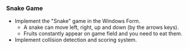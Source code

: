 ### Snake Game
*	Implement the "Snake" game in the Windows Form.
	*	A snake can move left, right, up and down (by the arrows keys).	
	*	Fruits constantly appear on game field and you need to eat them.	
*	Implement collision detection and scoring system.
